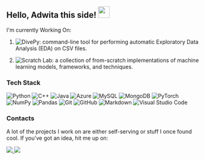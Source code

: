 ## Hello, Adwita this side! <img src="https://github.com/user-attachments/assets/e168ac06-d469-4002-82f4-bf78bb95ece2" align="" width="30" />

I'm currently Working On:

1. ![DivePy](https://github.com/AdwitaSingh1711/Auto-EDA): command-line tool for performing automatic Exploratory Data Analysis (EDA) on CSV files.

2. ![Scratch Lab](https://github.com/AdwitaSingh1711/from-scratch-lab): a collection of from-scratch implementations of machine learning models, frameworks, and techniques.

### Tech Stack  

![Python](https://img.shields.io/badge/-Python-333333?style=flat&logo=python)
![C++](https://img.shields.io/badge/-C++-333333?style=flat&logo=c%2B%2B&logoColor=00599C)
![Java](https://img.shields.io/badge/-Java-333333?style=flat&logo=openjdk&logoColor=007396)
![Azure](https://img.shields.io/badge/-Azure-333333?style=flat&logo=microsoft-azure&logoColor=0089D6) ![MySQL](https://img.shields.io/badge/-MySQL-333333?style=flat&logo=mysql&logoColor=4479A1)
![MongoDB](https://img.shields.io/badge/-MongoDB-333333?style=flat&logo=mongodb&logoColor=47A248)
![PyTorch](https://img.shields.io/badge/-PyTorch-333333?style=flat&logo=pytorch&logoColor=EE4C2C)
![NumPy](https://img.shields.io/badge/-NumPy-333333?style=flat&logo=numpy&logoColor=013243)
![Pandas](https://img.shields.io/badge/-Pandas-333333?style=flat&logo=pandas&logoColor=150458) ![Git](https://img.shields.io/badge/-Git-333333?style=flat&logo=git) ![GitHub](https://img.shields.io/badge/-GitHub-333333?style=flat&logo=github) ![Markdown](https://img.shields.io/badge/-Markdown-333333?style=flat&logo=markdown) ![Visual Studio Code](https://img.shields.io/badge/-Visual%20Studio%20Code-333333?style=flat&logo=visual-studio-code&logoColor=007ACC)


### Contacts
A lot of the projects I work on are either self-serving or stuff I once found cool. If you've got an idea, hit me up on:
<p align="left">
  <a href="https://www.linkedin.com/in/adwita-singh-322a0122a/" target="_blank">
    <img src="https://img.shields.io/badge/-LinkedIn-333333?style=flat&logo=linkedin&logoColor=white"/>
  </a>
  <a href="mailto:adwita.s.at07@gmail.com">
    <img src="https://img.shields.io/badge/-Gmail-333333?style=flat&logo=gmail&logoColor=white"/>
  </a>
</p>
